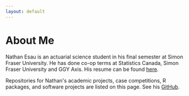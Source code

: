 ```yaml
---
layout: default
---
```


# About Me

Nathan Esau is an actuarial science student in his final semester at Simon Fraser University. He has done co-op terms at Statistics Canada, Simon Fraser University and GGY Axis. His resume can be found [here](https://raw.githubusercontent.com/nathanesau/nathanCV/master/resume.pdf).

Repositories for Nathan's academic projects, case competitions, R packages, and software projects are listed on this page. See his [GitHub](https://github.com/nathanesau).

